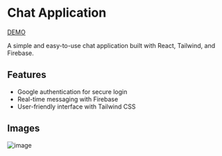 # Chat Application

[DEMO](https://react-chat-app-vvv.netlify.app/)

A simple and easy-to-use chat application built with React, Tailwind, and Firebase.

## Features

- Google authentication for secure login
- Real-time messaging with Firebase
- User-friendly interface with Tailwind CSS

## Images

![image](https://github.com/ferhatkplnn/react-chat-app/assets/29931637/dcfb7a9a-e42b-43c2-a96c-2745c8f20444)
